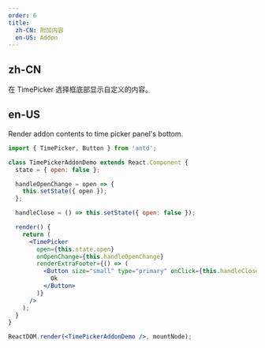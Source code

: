 ```yaml
---
order: 6
title:
  zh-CN: 附加内容
  en-US: Addon
---
```


## zh-CN

在 TimePicker 选择框底部显示自定义的内容。

## en-US

Render addon contents to time picker panel's bottom.

```jsx
import { TimePicker, Button } from 'antd';

class TimePickerAddonDemo extends React.Component {
  state = { open: false };

  handleOpenChange = open => {
    this.setState({ open });
  };

  handleClose = () => this.setState({ open: false });

  render() {
    return (
      <TimePicker
        open={this.state.open}
        onOpenChange={this.handleOpenChange}
        renderExtraFooter={() => (
          <Button size="small" type="primary" onClick={this.handleClose}>
            Ok
          </Button>
        )}
      />
    );
  }
}

ReactDOM.render(<TimePickerAddonDemo />, mountNode);
```
